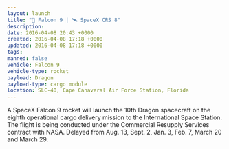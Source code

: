 ```yaml
---
layout: launch
title: "🚀 Falcon 9 | 🛰 SpaceX CRS 8"
description:
date: 2016-04-08 20:43 +0000
created: 2016-04-08 17:18 +0000
updated: 2016-04-08 17:18 +0000
tags:
manned: false
vehicle: Falcon 9
vehicle-type: rocket
payload: Dragon
payload-type: cargo module
location: SLC-40, Cape Canaveral Air Force Station, Florida
---
```


A SpaceX Falcon 9 rocket will launch the 10th Dragon spacecraft on the eighth operational cargo delivery mission to the International Space Station. The flight is being conducted under the Commercial Resupply Services contract with NASA. Delayed from Aug. 13, Sept. 2, Jan. 3, Feb. 7, March 20 and March 29.